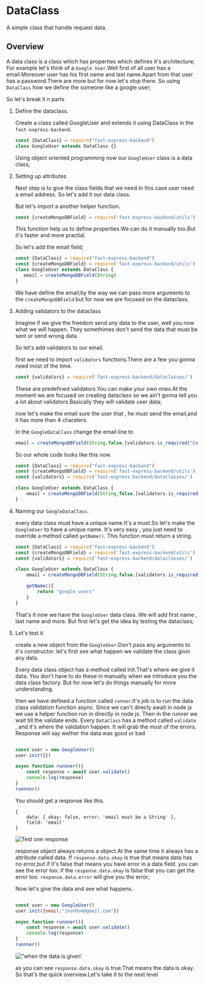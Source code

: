# DataClass

A simple class that handle request data.

## Overview
A data class is a class which has properties which defines it's architecture;
For example let's think of a `Google User`.Well first of all user has a email.Moreover user has his first name and last name.Apart from that user has a password.There are more but for now let's stop there.
So using `DataClass` how we define the someone like a google user;

So let's break it n parts

1. Define the dataclass.

    Create a class called GoogleUser and extends it using DataClass in the `fast-express-backend`.
    ```javascript
    const {DataClass} = require("fast-express-backend")
    class GoogleUser extends DataClass {}
    ``` 

    Using object oriented programming now our `GoogleUser` class is a data class;

2. Setting up attributes

    Next step is to give the class fields that we need.In this case user need a email address.
    So let's add it our data class.

    But let's import a another helper function.

    ```javascript
    const {createMongoDBField} = require('fast-express-backend/utils')
    ```

    This function help us to define properties.We can do it manually too.But it's faster and more practial.

    So let's add the email field;

    ```javascript
    const {DataClass} = require("fast-express-backend")
    const {createMongoDBField} = require('fast-express-backend/utils')
    class GoogleUser extends DataClass {
       email = createMongoDBField(String)
    }
    ```

    We have define the email;by the way we can pass more arguments to the `createMongoDBField` but for now we are focused on the dataclass.

3. Adding validators to the dataclass

    Imagine if we give the freedom send any data to the user, well you now what we will happen.
    They somethimes don't send the data that must be sent or send wrong data.

    So let's add validators to our email.

    first we need to import `validators` functions.There are a few you gonna need most of the time.

    ```javascript
    const {validators} = require('fast-express-backend/dataclasses/')
    ```

    These are predefined validators.You can make your own ones.At the moment we are focused on creating dataclass so we ain't gonna tell you a lot about validators.Basically they will validate user data;


    now let's make the email sure the user that , he must send the email,and it has more than 4 charaters.

    In the `GoogleDataClass` change the email line to

    ```javascript
    email = createMongoDBField(String,false,[validators.is_required("Email is required")])
    ```

    So our whole code looks like this now.

    ```javascript
    const {DataClass} = require("fast-express-backend")
    const {createMongoDBField} = require('fast-express-backend/utils')
    const {validators} = require('fast-express-backend/dataclasses/')

    class GoogleUser extends DataClass {
        email = createMongoDBField(String,false,[validators.is_required("Email is required")])
    }

    ```

5. Naming our `GoogleDataClass`.

    every data class must have a unique name.It's a must.So let's make the `GoogleUser` to have a unique name.
    It's very easy , you just need to override a method called `getName()`. This function must return a string.

    ```javascript
    const {DataClass} = require("fast-express-backend")
    const {createMongoDBField} = require('fast-express-backend/utils')
    const {validators} = require('fast-express-backend/dataclasses/')

    class GoogleUser extends DataClass {
        email = createMongoDBField(String,false,[validators.is_required("Email is required")])

        getName(){
            return "google_users"
        }
    }

    ```


    That's it now we have the `GoogleUser` data class.
    We will add first name , last name and more.
    But first let's get the idea by testing the dataclass;


6. Let's test it

    create a new object from the `GoogleUser`.Don't pass any arguments to it's constructor.
    let's first see what happen we validate the class givin any data.

    Every data class object has a method called init.That's where we give it data.
    You don't have to do these in manually when we introduce you the data class factory.
    But for now let's do things manually for more understanding.

    then we have defined a function called `runner`.It's job is to run the data class validation function async.
    Since we can't direcly await in node js we use a helper function run in directly in node js.
    Then in the runner we wait till the validate ends.
    Every `DataClass` has a method called `validate` , and it's where the validation happen.
    It will grab the most of the errors.
    Response will say wether the data was good or bad
    ```javascript

    const user = new GoogleUser()
    user.init({})

    async function runnner(){
        const response = await user.validate()
        console.log(response)
    }
    runnner()

    ```

    You should get a response like this.

    ```
    {
        data: { okay: false, error: 'email must be a String' },
        field: 'email'
    }
    ```

    ![Test one response](https://i.ibb.co/XSnyf1X/dataclass-test-1-1.png "user")


    response object always returns a object.At the same time it always has a attribute called data.
    If `response.data.okay` is true that means data has no error,but if it's false that means you have error in a data field.
    you can see the error too.
    if the `response.data.okay` is false that you can get the error too.
    `response.data.error` will give you the error;


    

    Now let's give the data and see what happens.

    ```javascript

    const user = new GoogleUser()
    user.init({email:"jhonDoe@gmail.com"})

    async function runnner(){
        const response = await user.validate()
        console.log(response)
    }
    runnner()

    ```

    !["when the data is given'](https://i.ibb.co/YyrQfCg/dataclass-test-1-2.png "example with the data")


    as you can see `response.data.okay` is true.That means the data is okay.
    So that's the quick overview.Let's take it to the next level

